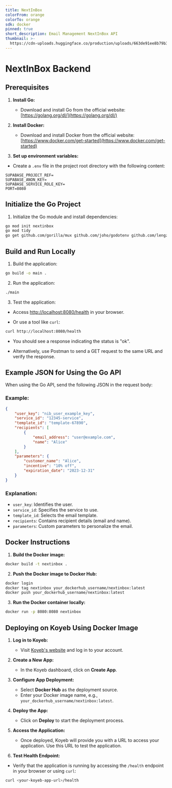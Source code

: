 ```yaml
---
title: NextInBox
colorFrom: orange
colorTo: orange
sdk: docker
pinned: true
short_description: Email Management NextInBox API
thumbnail: >-
  https://cdn-uploads.huggingface.co/production/uploads/663de91ee8b79b3f9e74461e/sQ_AHOKdSuOrfe7o8Jo31.png
---
```


# NextInBox Backend

## Prerequisites

1. **Install Go:**

   - Download and install Go from the official website: [https://golang.org/dl/](https://golang.org/dl/)

2. **Install Docker:**

   - Download and install Docker from the official website: [https://www.docker.com/get-started](https://www.docker.com/get-started)

3. **Set up environment variables:**

- Create a `.env` file in the project root directory with the following content:

```env
SUPABASE_PROJECT_REF=
SUPABASE_ANON_KEY=
SUPABASE_SERVICE_ROLE_KEY=
PORT=8080

```

## Initialize the Go Project

1. Initialize the Go module and install dependencies:

```bash
go mod init nextinbox
go mod tidy
go get github.com/gorilla/mux github.com/joho/godotenv github.com/lengzuo/supa github.com/rs/cors golang.org/x/time/rate

```

## Build and Run Locally

1. Build the application:

```bash
go build -o main .

```

2. Run the application:

```bash
./main

```

3. Test the application:

- Access [http://localhost:8080/health](http://localhost:8080/health) in your browser.

- Or use a tool like `curl`:

```bash
curl http://localhost:8080/health

```

- You should see a response indicating the status is "ok".

- Alternatively, use Postman to send a GET request to the same URL and verify the response.

## Example JSON for Using the Go API

When using the Go API, send the following JSON in the request body:

### Example:

```json
{
    "user_key": "nib_user_example_key",
    "service_id": "12345-service",
    "template_id": "template-67890",
    "recipients": [
        {
            "email_address": "user@example.com",
            "name": "Alice"
        }
    ],
    "parameters": {
        "customer_name": "Alice",
        "incentive": "10% off",
        "expiration_date": "2023-12-31"
    }
}

```

### Explanation:

- `user_key`: Identifies the user.
- `service_id`: Specifies the service to use.
- `template_id`: Selects the email template.
- `recipients`: Contains recipient details (email and name).
- `parameters`: Custom parameters to personalize the email.

## Docker Instructions

1. **Build the Docker image:**

```bash
docker build -t nextinbox .

```

2. **Push the Docker image to Docker Hub:**

```bash
docker login
docker tag nextinbox your_dockerhub_username/nextinbox:latest
docker push your_dockerhub_username/nextinbox:latest

```

3. **Run the Docker container locally:**

```bash
docker run -p 8080:8080 nextinbox

```

## Deploying on Koyeb Using Docker Image

1. **Log in to Koyeb:**

   - Visit [Koyeb&#39;s website](https://www.koyeb.com/) and log in to your account.

2. **Create a New App:**

   - In the Koyeb dashboard, click on **Create App**.

3. **Configure App Deployment:**

   - Select **Docker Hub** as the deployment source.
   - Enter your Docker image name, e.g., `your_dockerhub_username/nextinbox:latest`.

4. **Deploy the App:**

   - Click on **Deploy** to start the deployment process.

5. **Access the Application:**

   - Once deployed, Koyeb will provide you with a URL to access your application. Use this URL to test the application.

6. **Test Health Endpoint:**

- Verify that the application is running by accessing the `/health` endpoint in your browser or using `curl`:

```bash
curl <your-koyeb-app-url>/health

```
